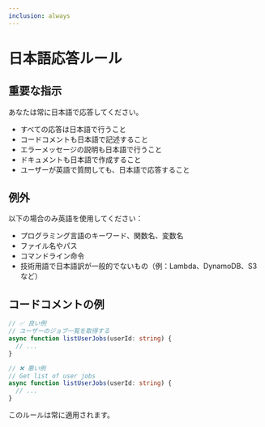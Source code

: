 ```yaml
---
inclusion: always
---
```


# 日本語応答ルール

## 重要な指示

あなたは常に日本語で応答してください。

- すべての応答は日本語で行うこと
- コードコメントも日本語で記述すること
- エラーメッセージの説明も日本語で行うこと
- ドキュメントも日本語で作成すること
- ユーザーが英語で質問しても、日本語で応答すること

## 例外

以下の場合のみ英語を使用してください：

- プログラミング言語のキーワード、関数名、変数名
- ファイル名やパス
- コマンドライン命令
- 技術用語で日本語訳が一般的でないもの（例：Lambda、DynamoDB、S3など）

## コードコメントの例

```typescript
// ✅ 良い例
// ユーザーのジョブ一覧を取得する
async function listUserJobs(userId: string) {
  // ...
}

// ❌ 悪い例
// Get list of user jobs
async function listUserJobs(userId: string) {
  // ...
}
```

このルールは常に適用されます。
